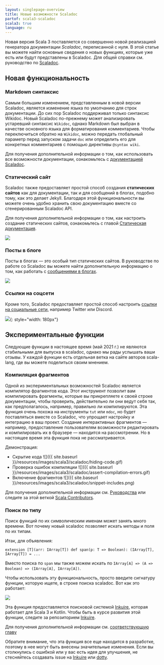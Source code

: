 ```yaml
---
layout: singlepage-overview
title: Новые возможности Scaladoc
partof: scala3-scaladoc
scala3: true
language: ru
---
```


Новая версия Scala 3 поставляется со совершенно новой реализацией генератора документации _Scaladoc_, переписанной с нуля. 
В этой статье вы можете найти основные сведения о новых функциях, которые уже есть или будут представлены в Scaladoc. 
Для общей справки см. руководство по [Scaladoc][scaladoc].

## Новая функциональность

### Markdown синтаксис

Самым большим изменением, представленным в новой версии Scaladoc, является изменение языка по умолчанию для строк документации. 
До сих пор Scaladoc поддерживал только синтаксис Wikidoc. 
Новый Scaladoc по-прежнему может анализировать устаревший синтаксис `Wikidoc`, 
однако Markdown был выбран в качестве основного языка для форматирования комментариев. 
Чтобы переключиться обратно на `Wikidoc`, можно передать глобальный параметр перед запуском задачи `doc` 
или определить его для конкретных комментариев с помощью директивы `@syntax wiki`.

Для получения дополнительной информации о том, как использовать все возможности документации, 
ознакомьтесь с [документацией Scaladoc][scaladoc-docstrings].

### Статический сайт

Scaladoc также предоставляет простой способ создания **статических сайтов** как для документации, 
так и для сообщений в блогах, подобно тому, как это делает Jekyll. 
Благодаря этой функциональности вы можете очень удобно хранить свою документацию вместе со сгенерированным Scaladoc API.

Для получения дополнительной информации о том, как настроить создание статических сайтов, 
ознакомьтесь с главой [Статическая документация][static-documentation].

![](../../resources/images/scala3/scaladoc/static-site.png)

### Посты в блоге

Посты в блогах — это особый тип статических сайтов. В руководстве по работе со Scaladoc 
вы можете найти дополнительную информацию о том, как работать с [сообщениями в блогах][built-in-blog].

![](../../resources/images/scala3/scaladoc/blog-post.png)

### Ссылки на соцсети

Кроме того, Scaladoc предоставляет простой способ настроить [ссылки на социальные сети][social-links], например Twitter или Discord.

![](../../resources/images/scala3/scaladoc/social-links.png){: style="width: 180px"}

## Экспериментальные функции

Следующие функции в настоящее время (май 2021 г.) не являются стабильными для выпуска в scaladoc, 
однако мы рады услышать ваши отзывы. 
У каждой функции есть отдельная ветка на сайте авторов scala-lang, где вы можете поделиться своим мнением.

### Компиляция фрагментов

Одной из экспериментальных возможностей Scaladoc является компилятор фрагментов кода. 
Этот инструмент позволит вам компилировать фрагменты, которые вы прикрепляете к своей строке документации, 
чтобы проверить, действительно ли они ведут себя так, как предполагалось, например, правильно ли компилируются. 
Эта функция очень похожа на инструменты `tut` или `mdoc`, но будет поставляться вместе со Scaladoc, 
что упрощает настройку и интеграцию в ваш проект. 
Создание интерактивных фрагментов — например, предоставление пользователям возможности редактировать 
и компилировать их в браузере — находится на рассмотрении. Но в настоящее время эта функция пока не рассматривается.

Демонстрация:
* Скрытие кода ![]({{ site.baseurl }}/resources/images/scala3/scaladoc/hiding-code.gif)
* Проверка ошибок компиляции ![]({{ site.baseurl }}/resources/images/scala3/scaladoc/assert-compilation-errors.gif)
* Включение фрагментов ![]({{ site.baseurl }}/resources/images/scala3/scaladoc/snippet-includes.png)

Для получения дополнительной информации см. [Руководства][snippet-compiler] 
или следите за этой веткой [Scala Contributors](https://contributors.scala-lang.org/t/snippet-validation-in-scaladoc-for-scala-3/4976).

### Поиск по типу

Поиск функций по их символическим именам может занять много времени. 
Вот почему новый scaladoc позволяет искать методы и поля по их типам.

Итак, для объявления:

```
extension [T](arr: IArray[T]) def span(p: T => Boolean): (IArray[T], IArray[T]) = ...
```

Вместо поиска по `span` мы также можем искать по `IArray[A] => (A => Boolean) => (IArray[A], IArray[A])`.

Чтобы использовать эту функциональность, просто введите сигнатуру функции, которую ищете, в строке поиска scaladoc. 
Вот как это работает:

![](../../resources/images/scala3/scaladoc/inkuire-1.0.0-M2_js_flatMap.gif)

Эта функция предоставляется поисковой системой [Inkuire](https://github.com/VirtusLab/Inkuire), которая работает для Scala 3 и Kotlin. 
Чтобы быть в курсе развития этой функции, следите за репозиторием [Inkuire](https://github.com/VirtusLab/Inkuire).

Для получения дополнительной информации см. [соответствующую главу][search-engine]

Обратите внимание, что эта функция все еще находится в разработке, поэтому в нее могут быть внесены значительные изменения. 
Если вы столкнулись с ошибкой или у вас есть идея для улучшения, не стесняйтесь создавать issue на
[Inkuire](https://github.com/VirtusLab/Inkuire/issues/new) или [dotty](https://github.com/lampepfl/dotty/issues/new).

[scaladoc]: /ru/scala3/guides/scaladoc/index.html
[scaladoc-docstrings]: /ru/scala3/guides/scaladoc/docstrings.html
[static-documentation]: /ru/scala3/guides/scaladoc/static-site.html
[built-in-blog]: /ru/scala3/guides/scaladoc/blog.html
[social-links]: /ru/scala3/guides/scaladoc/settings.html#-social-links
[search-engine]: /ru/scala3/guides/scaladoc/search-engine.html
[snippet-compiler]: /ru/scala3/guides/scaladoc/snippet-compiler.html
